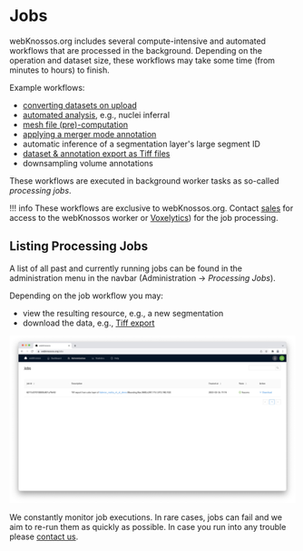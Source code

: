 # Jobs

webKnossos.org includes several compute-intensive and automated workflows that are processed in the background. Depending on the operation and dataset size, these workflows may take some time (from minutes to hours) to finish. 

Example workflows:

- [converting datasets on upload](./datasets.md#uploading-through-the-web-browser)
- [automated analysis](./automated_analysis.md), e.g., nuclei inferral 
- [mesh file (pre)-computation](./mesh_visualization.md)
- [applying a merger mode annotation](./volume_annotation.md#proof_reading_and_merging_segments)
- automatic inference of a segmentation layer's large segment ID
- [dataset & annotation export as Tiff files](./export.md#data-export-through-the-ui)
- downsampling volume annotations

These workflows are executed in background worker tasks as so-called *processing jobs*. 

!!! info
    These workflows are exclusive to webKnossos.org. Contact [sales](mailto:sales@webknossos.org) for access to the webKnossos worker or [Voxelytics](https://voxelytics.com)) for the job processing.

## Listing Processing Jobs
A list of all past and currently running jobs can be found in the administration menu in the navbar (Administration -> *Processing Jobs*).

Depending on the job workflow you may:

- view the resulting resource, e.g., a new segmentation 
- download the data, e.g., [Tiff export](./export.md#data-export-through-the-ui)

![Overview of the Jobs page](./images/jobs.jpeg)

We constantly monitor job executions. In rare cases, jobs can fail and we aim to re-run them as quickly as possible. In case you run into any trouble please [contact us](mailto:hello@webknossos.org).